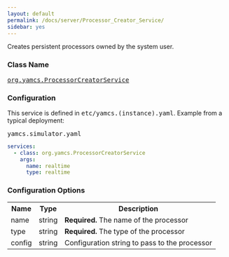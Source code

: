 ```yaml
---
layout: default
permalink: /docs/server/Processor_Creator_Service/
sidebar: yes
---
```


Creates persistent processors owned by the system user.

### Class Name
[<tt>org.yamcs.ProcessorCreatorService</tt>](https://www.yamcs.org/yamcs/javadoc/index.html?org/yamcs/ProcessorCreatorService.html)

### Configuration

This service is defined in <tt>etc/yamcs.(instance).yaml</tt>. Example from a typical deployment:

<pre class="r header">yamcs.simulator.yaml</pre>
```yaml
services:
  - class: org.yamcs.ProcessorCreatorService
    args:
      name: realtime
      type: realtime
```

### Configuration Options

<table class="inline">
  <tr>
    <th>Name</th>
    <th>Type</th>
    <th>Description</th>
  </tr>
  <tr>
    <td class="code">name</td>
    <td class="code">string</td>
    <td><b>Required.</b> The name of the processor</td>
  </tr>
  <tr>
    <td class="code">type</td>
    <td class="code">string</td>
    <td><b>Required.</b> The type of the processor</td>
  </tr>
  <tr>
    <td class="code">config</td>
    <td class="code">string</td>
    <td>Configuration string to pass to the processor</td>
  </tr>
</table>
